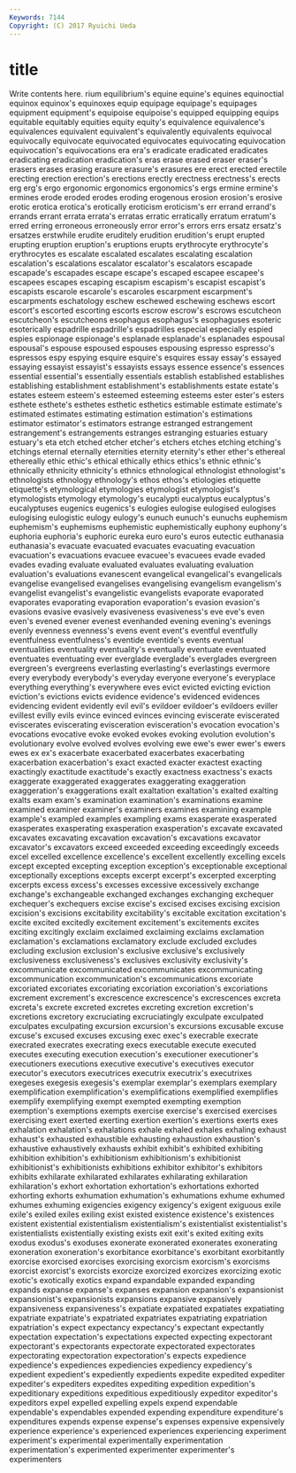 ```yaml
---
Keywords: 7144 
Copyright: (C) 2017 Ryuichi Ueda
---
```


# title

Write contents here.
rium equilibrium's equine equine's equines equinoctial equinox
equinox's equinoxes equip equipage equipage's equipages equipment equipment's equipoise equipoise's
equipped equipping equips equitable equitably equities equity equity's equivalence equivalence's
equivalences equivalent equivalent's equivalently equivalents equivocal equivocally equivocate equivocated equivocates
equivocating equivocation equivocation's equivocations era era's eradicate eradicated eradicates eradicating
eradication eradication's eras erase erased eraser eraser's erasers erases erasing
erasure erasure's erasures ere erect erected erectile erecting erection erection's
erections erectly erectness erectness's erects erg erg's ergo ergonomic ergonomics
ergonomics's ergs ermine ermine's ermines erode eroded erodes eroding erogenous
erosion erosion's erosive erotic erotica erotica's erotically eroticism eroticism's err
errand errand's errands errant errata errata's erratas erratic erratically erratum
erratum's erred erring erroneous erroneously error error's errors errs ersatz
ersatz's ersatzes erstwhile erudite eruditely erudition erudition's erupt erupted erupting
eruption eruption's eruptions erupts erythrocyte erythrocyte's erythrocytes es escalate escalated
escalates escalating escalation escalation's escalations escalator escalator's escalators escapade escapade's
escapades escape escape's escaped escapee escapee's escapees escapes escaping escapism
escapism's escapist escapist's escapists escarole escarole's escaroles escarpment escarpment's escarpments
eschatology eschew eschewed eschewing eschews escort escort's escorted escorting escorts
escrow escrow's escrows escutcheon escutcheon's escutcheons esophagus esophagus's esophaguses esoteric
esoterically espadrille espadrille's espadrilles especial especially espied espies espionage espionage's
esplanade esplanade's esplanades espousal espousal's espouse espoused espouses espousing espresso
espresso's espressos espy espying esquire esquire's esquires essay essay's essayed
essaying essayist essayist's essayists essays essence essence's essences essential essential's
essentially essentials establish established establishes establishing establishment establishment's establishments estate
estate's estates esteem esteem's esteemed esteeming esteems ester ester's esters
esthete esthete's esthetes esthetic esthetics estimable estimate estimate's estimated estimates
estimating estimation estimation's estimations estimator estimator's estimators estrange estranged estrangement
estrangement's estrangements estranges estranging estuaries estuary estuary's eta etch etched
etcher etcher's etchers etches etching etching's etchings eternal eternally eternities
eternity eternity's ether ether's ethereal ethereally ethic ethic's ethical ethically
ethics ethics's ethnic ethnic's ethnically ethnicity ethnicity's ethnics ethnological ethnologist
ethnologist's ethnologists ethnology ethnology's ethos ethos's etiologies etiquette etiquette's etymological
etymologies etymologist etymologist's etymologists etymology etymology's eucalypti eucalyptus eucalyptus's eucalyptuses
eugenics eugenics's eulogies eulogise eulogised eulogises eulogising eulogistic eulogy eulogy's
eunuch eunuch's eunuchs euphemism euphemism's euphemisms euphemistic euphemistically euphony euphony's
euphoria euphoria's euphoric eureka euro euro's euros eutectic euthanasia euthanasia's
evacuate evacuated evacuates evacuating evacuation evacuation's evacuations evacuee evacuee's evacuees
evade evaded evades evading evaluate evaluated evaluates evaluating evaluation evaluation's
evaluations evanescent evangelical evangelical's evangelicals evangelise evangelised evangelises evangelising evangelism
evangelism's evangelist evangelist's evangelistic evangelists evaporate evaporated evaporates evaporating evaporation
evaporation's evasion evasion's evasions evasive evasively evasiveness evasiveness's eve eve's
even even's evened evener evenest evenhanded evening evening's evenings evenly
evenness evenness's evens event event's eventful eventfully eventfulness eventfulness's eventide
eventide's events eventual eventualities eventuality eventuality's eventually eventuate eventuated eventuates
eventuating ever everglade everglade's everglades evergreen evergreen's evergreens everlasting everlasting's
everlastings evermore every everybody everybody's everyday everyone everyone's everyplace everything
everything's everywhere eves evict evicted evicting eviction eviction's evictions evicts
evidence evidence's evidenced evidences evidencing evident evidently evil evil's evildoer
evildoer's evildoers eviller evillest evilly evils evince evinced evinces evincing
eviscerate eviscerated eviscerates eviscerating evisceration evisceration's evocation evocation's evocations evocative
evoke evoked evokes evoking evolution evolution's evolutionary evolve evolved evolves
evolving ewe ewe's ewer ewer's ewers ewes ex ex's exacerbate
exacerbated exacerbates exacerbating exacerbation exacerbation's exact exacted exacter exactest exacting
exactingly exactitude exactitude's exactly exactness exactness's exacts exaggerate exaggerated exaggerates
exaggerating exaggeration exaggeration's exaggerations exalt exaltation exaltation's exalted exalting exalts
exam exam's examination examination's examinations examine examined examiner examiner's examiners
examines examining example example's exampled examples exampling exams exasperate exasperated
exasperates exasperating exasperation exasperation's excavate excavated excavates excavating excavation excavation's
excavations excavator excavator's excavators exceed exceeded exceeding exceedingly exceeds excel
excelled excellence excellence's excellent excellently excelling excels except excepted excepting
exception exception's exceptionable exceptional exceptionally exceptions excepts excerpt excerpt's excerpted
excerpting excerpts excess excess's excesses excessive excessively exchange exchange's exchangeable
exchanged exchanges exchanging exchequer exchequer's exchequers excise excise's excised excises
excising excision excision's excisions excitability excitability's excitable excitation excitation's excite
excited excitedly excitement excitement's excitements excites exciting excitingly exclaim exclaimed
exclaiming exclaims exclamation exclamation's exclamations exclamatory exclude excluded excludes excluding
exclusion exclusion's exclusive exclusive's exclusively exclusiveness exclusiveness's exclusives exclusivity exclusivity's
excommunicate excommunicated excommunicates excommunicating excommunication excommunication's excommunications excoriate excoriated excoriates
excoriating excoriation excoriation's excoriations excrement excrement's excrescence excrescence's excrescences excreta
excreta's excrete excreted excretes excreting excretion excretion's excretions excretory excruciating
excruciatingly exculpate exculpated exculpates exculpating excursion excursion's excursions excusable excuse
excuse's excused excuses excusing exec exec's execrable execrate execrated execrates
execrating execs executable execute executed executes executing execution execution's executioner
executioner's executioners executions executive executive's executives executor executor's executors executrices
executrix executrix's executrixes exegeses exegesis exegesis's exemplar exemplar's exemplars exemplary
exemplification exemplification's exemplifications exemplified exemplifies exemplify exemplifying exempt exempted exempting
exemption exemption's exemptions exempts exercise exercise's exercised exercises exercising exert
exerted exerting exertion exertion's exertions exerts exes exhalation exhalation's exhalations
exhale exhaled exhales exhaling exhaust exhaust's exhausted exhaustible exhausting exhaustion
exhaustion's exhaustive exhaustively exhausts exhibit exhibit's exhibited exhibiting exhibition exhibition's
exhibitionism exhibitionism's exhibitionist exhibitionist's exhibitionists exhibitions exhibitor exhibitor's exhibitors exhibits
exhilarate exhilarated exhilarates exhilarating exhilaration exhilaration's exhort exhortation exhortation's exhortations
exhorted exhorting exhorts exhumation exhumation's exhumations exhume exhumed exhumes exhuming
exigencies exigency exigency's exigent exiguous exile exile's exiled exiles exiling
exist existed existence existence's existences existent existential existentialism existentialism's existentialist
existentialist's existentialists existentially existing exists exit exit's exited exiting exits
exodus exodus's exoduses exonerate exonerated exonerates exonerating exoneration exoneration's exorbitance
exorbitance's exorbitant exorbitantly exorcise exorcised exorcises exorcising exorcism exorcism's exorcisms
exorcist exorcist's exorcists exorcize exorcized exorcizes exorcizing exotic exotic's exotically
exotics expand expandable expanded expanding expands expanse expanse's expanses expansion
expansion's expansionist expansionist's expansionists expansions expansive expansively expansiveness expansiveness's expatiate
expatiated expatiates expatiating expatriate expatriate's expatriated expatriates expatriating expatriation expatriation's
expect expectancy expectancy's expectant expectantly expectation expectation's expectations expected expecting
expectorant expectorant's expectorants expectorate expectorated expectorates expectorating expectoration expectoration's expects
expedience expedience's expediences expediencies expediency expediency's expedient expedient's expediently expedients
expedite expedited expediter expediter's expediters expedites expediting expedition expedition's expeditionary
expeditions expeditious expeditiously expeditor expeditor's expeditors expel expelled expelling expels
expend expendable expendable's expendables expended expending expenditure expenditure's expenditures expends
expense expense's expenses expensive expensively experience experience's experienced experiences experiencing
experiment experiment's experimental experimentally experimentation experimentation's experimented experimenter experimenter's experimenters
